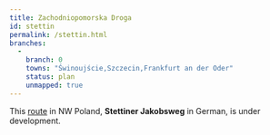 ```yaml
---
title: Zachodniopomorska Droga
id: stettin
permalink: /stettin.html
branches:
  -
    branch: 0
    towns: "Świnoujście,Szczecin,Frankfurt an der Oder"
    status: plan
    unmapped: true
---
```


This [route][0] in NW Poland, **Stettiner Jakobsweg** in German, is under development.

[0]: http://www.jakobswege-viadrina.de/texte/seite.php?id=47818
